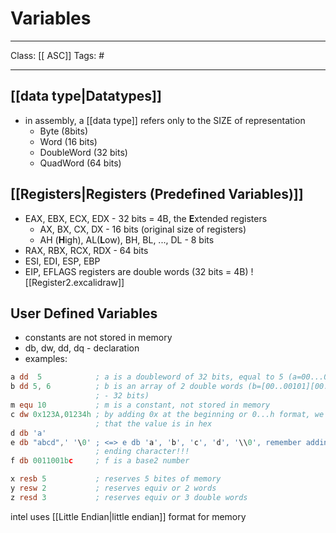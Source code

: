 # Variables
___
Class: [[ ASC]]
Tags: # 
___
## [[data type|Datatypes]]
- in assembly, a [[data type]] refers only to the SIZE of representation
	- Byte (8bits)
	- Word (16 bits)
	- DoubleWord (32 bits)
	- QuadWord (64 bits)
## [[Registers|Registers (Predefined Variables)]]
- EAX, EBX, ECX, EDX - 32 bits = 4B, the **E**xtended registers
	- AX, BX, CX, DX - 16 bits (original size of registers)
	- AH (**H**igh), AL(**L**ow), BH, BL, ..., DL - 8 bits
- RAX, RBX, RCX, RDX - 64 bits
- ESI, EDI, ESP, EBP
- EIP, EFLAGS
registers are double words (32 bits = 4B)
![[Register2.excalidraw]]
## User Defined Variables 
- constants are not stored in memory
- db, dw, dd, dq - declaration
- examples:
```nasm
a dd  5            ; a is a doubleword of 32 bits, equal to 5 (a=00...00101)
b dd 5, 6          ; b is an array of 2 double words (b=[00..00101][00...00100]
                   ; - 32 bits)
m equ 10           ; m is a constant, not stored in memory
c dw 0x123A,01234h ; by adding 0x at the beginning or 0...h format, we signal 
                   ; that the value is in hex
d db 'a'
e db "abcd",' '\0' ; <=> e db 'a', 'b', 'c', 'd', '\\0', remember adding the 
                   ; ending character!!!
f db 0011001bc     ; f is a base2 number

x resb 5           ; reserves 5 bites of memory
y resw 2           ; reserves equiv or 2 words
z resd 3           ; reserves equiv or 3 double words

```

intel uses [[Little Endian|little endian]] format for memory
